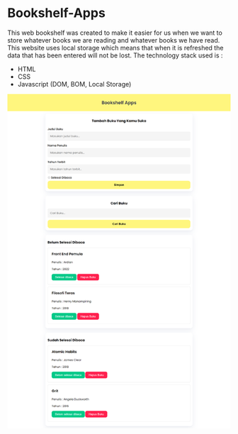# Bookshelf-Apps
This web bookshelf was created to make it easier for us when we want to store whatever books we are reading and whatever books we have read. This website uses local storage which means that when it is refreshed the data that has been entered will not be lost.
The technology stack used is :
- HTML
- CSS
- Javascript (DOM, BOM, Local Storage)
  
![Screen Shot](https://github.com/aditiaprabowo3/Bookshelf-Apps/blob/main/image/img.png)
